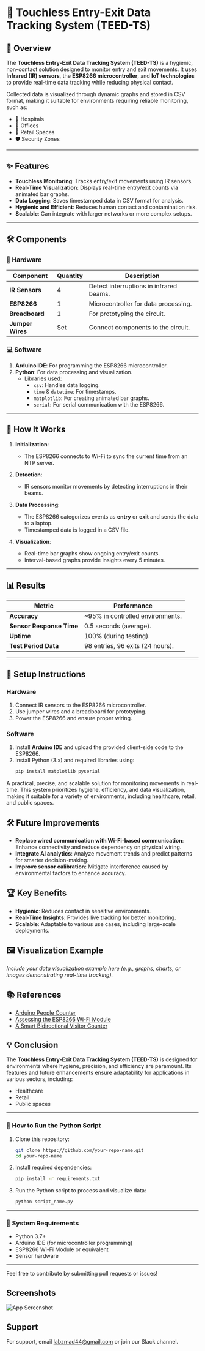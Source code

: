 # 🚪 Touchless Entry-Exit Data Tracking System (TEED-TS)

## 📖 Overview
The **Touchless Entry-Exit Data Tracking System (TEED-TS)** is a hygienic, non-contact solution designed to monitor entry and exit movements. It uses **Infrared (IR) sensors**, the **ESP8266 microcontroller**, and **IoT technologies** to provide real-time data tracking while reducing physical contact.

Collected data is visualized through dynamic graphs and stored in CSV format, making it suitable for environments requiring reliable monitoring, such as:
- 🏥 Hospitals  
- 🏢 Offices  
- 🛒 Retail Spaces  
- 🛡️ Security Zones  

---

## ✨ Features
- **Touchless Monitoring**: Tracks entry/exit movements using IR sensors.
- **Real-Time Visualization**: Displays real-time entry/exit counts via animated bar graphs.
- **Data Logging**: Saves timestamped data in CSV format for analysis.
- **Hygienic and Efficient**: Reduces human contact and contamination risk.
- **Scalable**: Can integrate with larger networks or more complex setups.

---

## 🛠️ Components

### 🔩 Hardware
| Component      | Quantity | Description                              |
|----------------|----------|------------------------------------------|
| **IR Sensors** | 4        | Detect interruptions in infrared beams.  |
| **ESP8266**    | 1        | Microcontroller for data processing.     |
| **Breadboard** | 1        | For prototyping the circuit.             |
| **Jumper Wires** | Set     | Connect components to the circuit.       |

### 💻 Software
1. **Arduino IDE**: For programming the ESP8266 microcontroller.
2. **Python**: For data processing and visualization.
   - Libraries used:
     - `csv`: Handles data logging.
     - `time` & `datetime`: For timestamps.
     - `matplotlib`: For creating animated bar graphs.
     - `serial`: For serial communication with the ESP8266.

---

## 🚀 How It Works

1. **Initialization**:  
   - The ESP8266 connects to Wi-Fi to sync the current time from an NTP server.

2. **Detection**:  
   - IR sensors monitor movements by detecting interruptions in their beams.

3. **Data Processing**:  
   - The ESP8266 categorizes events as **entry** or **exit** and sends the data to a laptop.
   - Timestamped data is logged in a CSV file.

4. **Visualization**:  
   - Real-time bar graphs show ongoing entry/exit counts.
   - Interval-based graphs provide insights every 5 minutes.

---

## 📊 Results

| **Metric**               | **Performance**                  |
|---------------------------|-----------------------------------|
| **Accuracy**              | ~95% in controlled environments. |
| **Sensor Response Time**  | 0.5 seconds (average).           |
| **Uptime**                | 100% (during testing).           |
| **Test Period Data**      | 98 entries, 96 exits (24 hours). |

---

## 🔧 Setup Instructions

### Hardware
1. Connect IR sensors to the ESP8266 microcontroller.
2. Use jumper wires and a breadboard for prototyping.
3. Power the ESP8266 and ensure proper wiring.

### Software
1. Install **Arduino IDE** and upload the provided client-side code to the ESP8266.
2. Install Python (3.x) and required libraries using:  
   ```bash
   pip install matplotlib pyserial
    ```
A practical, precise, and scalable solution for monitoring movements in real-time. This system prioritizes hygiene, efficiency, and data visualization, making it suitable for a variety of environments, including healthcare, retail, and public spaces.

## 🛠️ Future Improvements

- **Replace wired communication with Wi-Fi-based communication**: Enhance connectivity and reduce dependency on physical wiring.
- **Integrate AI analytics**: Analyze movement trends and predict patterns for smarter decision-making.
- **Improve sensor calibration**: Mitigate interference caused by environmental factors to enhance accuracy.

## 🏆 Key Benefits

- **Hygienic**: Reduces contact in sensitive environments.
- **Real-Time Insights**: Provides live tracking for better monitoring.
- **Scalable**: Adaptable to various use cases, including large-scale deployments.

## 🖼️ Visualization Example

*Include your data visualization example here (e.g., graphs, charts, or images demonstrating real-time tracking).*

## 📚 References

- [Arduino People Counter](#)
- [Assessing the ESP8266 Wi-Fi Module](#)
- [A Smart Bidirectional Visitor Counter](#)

## 💡 Conclusion

The **Touchless Entry-Exit Data Tracking System (TEED-TS)** is designed for environments where hygiene, precision, and efficiency are paramount. Its features and future enhancements ensure adaptability for applications in various sectors, including:

- Healthcare
- Retail
- Public spaces

---

### 🚀 How to Run the Python Script

1. Clone this repository:
   ```bash
   git clone https://github.com/your-repo-name.git
   cd your-repo-name
   ```
2. Install required dependencies:
   ```bash
   pip install -r requirements.txt
   ```
3. Run the Python script to process and visualize data:
   ```bash
   python script_name.py
   ```

---

### 🔧 System Requirements
- Python 3.7+
- Arduino IDE (for microcontroller programming)
- ESP8266 Wi-Fi Module or equivalent
- Sensor hardware

---

Feel free to contribute by submitting pull requests or issues!

## Screenshots

![App Screenshot](https://via.placeholder.com/468x300?text=App+Screenshot+Here)


## Support

For support, email labzmad44@gmail.com or join our Slack channel.

